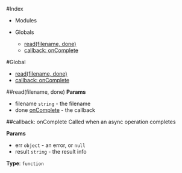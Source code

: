 #Index

* Modules

* Globals
  * [read(filename, done)](#read)
  * [callback: onComplete](#onComplete)

#Global
* [read(filename, done)](#read)
* [callback: onComplete](#onComplete)

<a name="read"></a>
##read(filename, done)
**Params**

- filename `string` - the filename
- done [onComplete](#onComplete) - the callback

<a name="onComplete"></a>
##callback: onComplete
Called when an async operation completes

**Params**

- err `object` - an error, or `null`
- result `string` - the result info

**Type**: `function`  
